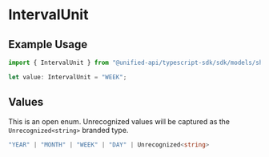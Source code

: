 # IntervalUnit

## Example Usage

```typescript
import { IntervalUnit } from "@unified-api/typescript-sdk/sdk/models/shared";

let value: IntervalUnit = "WEEK";
```

## Values

This is an open enum. Unrecognized values will be captured as the `Unrecognized<string>` branded type.

```typescript
"YEAR" | "MONTH" | "WEEK" | "DAY" | Unrecognized<string>
```